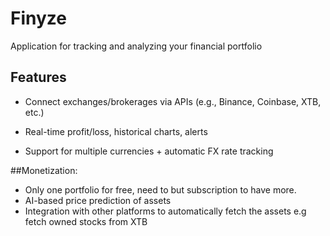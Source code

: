 # Finyze
Application for tracking and analyzing your financial portfolio

## Features

* Connect exchanges/brokerages via APIs (e.g., Binance, Coinbase, XTB, etc.)

* Real-time profit/loss, historical charts, alerts

* Support for multiple currencies + automatic FX rate tracking
  
##Monetization:

* Only one portfolio for free, need to but subscription to have more.
* AI-based price prediction of assets
* Integration with other platforms to automatically fetch the assets e.g fetch owned stocks from XTB
